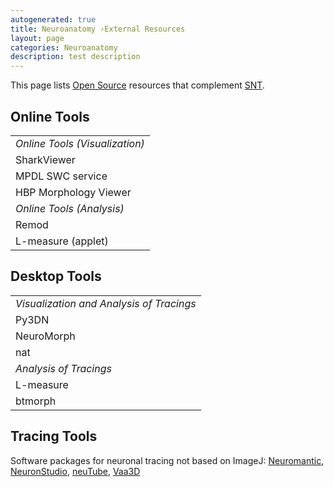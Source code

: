 ```yaml
---
autogenerated: true
title: Neuroanatomy ›External Resources
layout: page
categories: Neuroanatomy
description: test description
---
```


This page lists [Open Source](Open_Source) resources that complement [SNT](SNT).

Online Tools
------------

|                                |
|--------------------------------|
| *Online Tools (Visualization)* |
| SharkViewer                    |
| MPDL SWC service               |
| HBP Morphology Viewer          |
| *Online Tools (Analysis)*      |
| Remod                          |
| L-measure (applet)             |

Desktop Tools
-------------

|                                          |
|------------------------------------------|
| *Visualization and Analysis of Tracings* |
| Py3DN                                    |
| NeuroMorph                               |
| nat                                      |
| *Analysis of Tracings*                   |
| L-measure                                |
| btmorph                                  |

Tracing Tools
-------------

Software packages for neuronal tracing not based on ImageJ: [Neuromantic](http://www.reading.ac.uk/neuromantic/), [NeuronStudio](http://research.mssm.edu/cnic/tools-ns.html), [neuTube](http://www.neutracing.com), [Vaa3D](http://www.vaa3d.org/)


